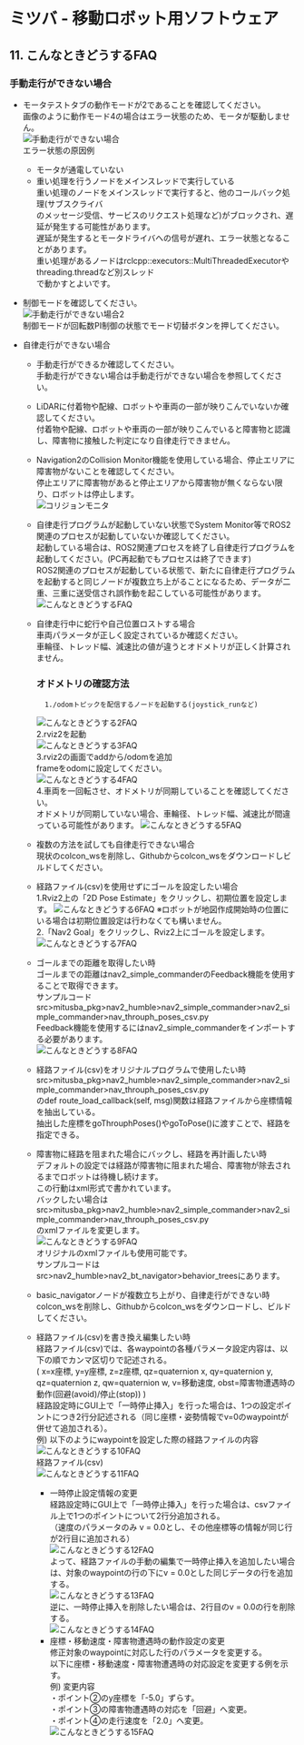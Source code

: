 # ミツバ - 移動ロボット用ソフトウェア

## 11. こんなときどうするFAQ  
### 手動走行ができない場合  
* モータテストタブの動作モードが2であることを確認してください。  
画像のように動作モード4の場合はエラー状態のため、モータが駆動しません。  
![手動走行ができない場合](手動走行ができない場合.png)  
エラー状態の原因例  
    * モータが通電していない  
    * 重い処理を行うノードをメインスレッドで実行している  
    重い処理のノードをメインスレッドで実行すると、他のコールバック処理(サブスクライバ  
    のメッセージ受信、サービスのリクエスト処理など)がブロックされ、遅延が発生する可能性があります。  
    遅延が発生するとモータドライバへの信号が遅れ、エラー状態となることがあります。  
    重い処理があるノードはrclcpp::executors::MultiThreadedExecutorやthreading.threadなど別スレッド  
    で動かすとよいです。  
* 制御モードを確認してください。  
![手動走行ができない場合2](手動走行ができない場合2.png)  
制御モードが回転数PI制御の状態でモード切替ボタンを押してください。  

* 自律走行ができない場合  
    * 手動走行ができるか確認してください。  
        手動走行ができない場合は手動走行ができない場合を参照してください。  

    * LiDARに付着物や配線、ロボットや車両の一部が映りこんでいないか確認してください。  
        付着物や配線、ロボットや車両の一部が映りこんでいると障害物と認識し、障害物に接触した判定になり自律走行できません。  

    * Navigation2のCollision Monitor機能を使用している場合、停止エリアに障害物がないことを確認してください。  
        停止エリアに障害物があると停止エリアから障害物が無くならない限り、ロボットは停止します。  
![コリジョンモニタ](コリジョンモニタ.png)  
    * 自律走行プログラムが起動していない状態でSystem Monitor等でROS2関連のプロセスが起動していないか確認してください。  
        起動している場合は、ROS2関連プロセスを終了し自律走行プログラムを起動してください。(PC再起動でもプロセスは終了できます)  
        ROS2関連のプロセスが起動している状態で、新たに自律走行プログラムを起動すると同じノードが複数立ち上がることになるため、データが二重、三重に送受信され誤作動を起こしている可能性があります。  
![こんなときどうするFAQ](こんなときどうするFAQ.png)  
    * 自律走行中に蛇行や自己位置ロストする場合  
        車両パラメータが正しく設定されているか確認ください。  
        車輪径、トレッド幅、減速比の値が違うとオドメトリが正しく計算されません。
        ### オドメトリの確認方法  
            1./odomトピックを配信するノードを起動する(joystick_runなど)
        ![こんなときどうする2FAQ](こんなときどうするFAQ2.png)  
            2.rviz2を起動  
        ![こんなときどうする3FAQ](こんなときどうするFAQ3.png)  
            3.rviz2の画面でaddから/odomを追加  
               frameをodomに設定してください。  
        ![こんなときどうする4FAQ](こんなときどうするFAQ4.png)  
            4.車両を一回転させ、オドメトリが同期していることを確認してください。  
            オドメトリが同期していない場合、車輪径、トレッド幅、減速比が間違っている可能性があります。
        ![こんなときどうする5FAQ](こんなときどうするFAQ5.png)  
    * 複数の方法を試しても自律走行できない場合  
    現状のcolcon_wsを削除し、Githubからcolcon_wsをダウンロードしビルドしてください。  
    * 経路ファイル(csv)を使用せずにゴールを設定したい場合  
        1.Rviz2上の「2D Pose Estimate」をクリックし、初期位置を設定します。
        ![こんなときどうする6FAQ](こんなときどうするFAQ6.png)
        ※ロボットが地図作成開始時の位置にいる場合は初期位置設定は行わなくても構いません。  
        2.「Nav2 Goal」をクリックし、Rviz2上にゴールを設定します。  
        ![こんなときどうする7FAQ](こんなときどうするFAQ7.png)
    * ゴールまでの距離を取得したい時  
        ゴールまでの距離はnav2_simple_commanderのFeedback機能を使用することで取得できます。  
        サンプルコードsrc>mitusba_pkg>nav2_humble>nav2_simple_commander>nav2_simple_commander>nav_throuph_poses_csv.py  
        Feedback機能を使用するにはnav2_simple_commanderをインポートする必要があります。  
        ![こんなときどうする8FAQ](こんなときどうするFAQ8.png)  
    * 経路ファイル(csv)をオリジナルプログラムで使用したい時  
        src>mitusba_pkg>nav2_humble>nav2_simple_commander>nav2_simple_commander>nav_throuph_poses_csv.py  
        のdef route_load_callback(self, msg)関数は経路ファイルから座標情報を抽出している。  
        抽出した座標をgoThrouphPoses()やgoToPose()に渡すことで、経路を指定できる。  
    * 障害物に経路を阻まれた場合にバックし、経路を再計画したい時  
        デフォルトの設定では経路が障害物に阻まれた場合、障害物が除去されるまでロボットは待機し続けます。  
        この行動はxml形式で書かれています。  
        バックしたい場合はsrc>mitusba_pkg>nav2_humble>nav2_simple_commander>nav2_simple_commander>nav_throuph_poses_csv.py  
        のxmlファイルを変更します。  
        ![こんなときどうする9FAQ](こんなときどうするFAQ9.png)   
        オリジナルのxmlファイルも使用可能です。  
        サンプルコードはsrc>nav2_humble>nav2_bt_navigator>behavior_treesにあります。  
    * basic_navigatorノードが複数立ち上がり、自律走行ができない時  
        colcon_wsを削除し、Githubからcolcon_wsをダウンロードし、ビルドしてください。  
    * 経路ファイル(csv)を書き換え編集したい時  
        経路ファイル(csv)では、各waypointの各種パラメータ設定内容は、以下の順でカンマ区切りで記述される。  
        ( x=x座標, y=y座標, z=z座標, qz=quaternion x, qy=quaternion y, qz=quaternion z, qw=quaternion w, v=移動速度, obst=障害物遭遇時の動作(回避(avoid)/停止(stop)) )  
        経路設定時にGUI上で「一時停止挿入」を行った場合は、1つの設定ポイントにつき2行分記述される（同じ座標・姿勢情報でv=0のwaypointが併せて追加される）。  
        例) 以下のようにwaypointを設定した際の経路ファイルの内容  
        ![こんなときどうする10FAQ](こんなときどうするFAQ10.png)  
        経路ファイル(csv)  
        ![こんなときどうする11FAQ](こんなときどうするFAQ11.png)  
        * 一時停止設定情報の変更  
            経路設定時にGUI上で「一時停止挿入」を行った場合は、csvファイル上で1つのポイントについて2行分追加される。  
            （速度のパラメータのみ v = 0.0とし、その他座標等の情報が同じ行が2行目に追加される）  
            ![こんなときどうする12FAQ](こんなときどうするFAQ12.png)  
            よって、経路ファイルの手動の編集で一時停止挿入を追加したい場合は、対象のwaypointの行の下にv = 0.0とした同じデータの行を追加する。  
            ![こんなときどうする13FAQ](こんなときどうするFAQ13.png)  
            逆に、一時停止挿入を削除したい場合は、2行目のv = 0.0の行を削除する。  
            ![こんなときどうする14FAQ](こんなときどうするFAQ14.png)  
        * 座標・移動速度・障害物遭遇時の動作設定の変更  
            修正対象のwaypointに対応した行のパラメータを変更する。  
            以下に座標・移動速度・障害物遭遇時の対応設定を変更する例を示す。  
            例) 変更内容  
            ・ポイント②のy座標を「-5.0」ずらす。  
            ・ポイント③の障害物遭遇時の対応を「回避」へ変更。  
            ・ポイント④の走行速度を「2.0」へ変更。  
            ![こんなときどうする15FAQ](こんなときどうするFAQ15.png)


















